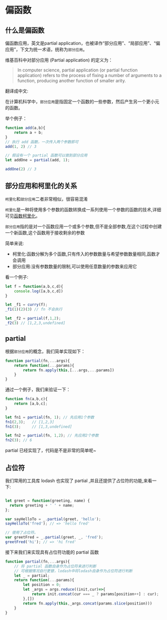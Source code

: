 # 偏函数

## 什么是偏函数

偏函数应用，英文是partial application，也被译作“部分应用”、“局部应用”、“偏应用”，下文为统一术语，统称为`部分应用`。

维基百科中对部分应用 (Partial application) 的定义为：

> In computer science, partial application (or partial function application) refers to the process of fixing a number of arguments to a function, producing another function of smaller arity.

翻译成中文:

在计算机科学中，`部分应用`是指固定一个函数的一些参数，然后产生另一个更小元的函数。

举个例子：

```javascript
function add(a,b){
    return a + b;
}
// 执行 add 函数，一次传入两个参数即可
add(1, 2) // 3

// 假设有一个 partial 函数可以做到部分应用
let addOne = partial(add, 1);

addOne(2) // 3
```

## 部分应用和柯里化的关系

`柯里化`和`部分应用`二者非常相似，很容易混淆

`柯里化`是一种将使用多个参数的函数转换成一系列使用一个参数的函数的技术,详细可见[函数柯里化](https://juejin.im/post/5d2299faf265da1bb67a3b65)。

`部分应用`指的是对一个函数应用一个或多个参数,但不是全部参数,在这个过程中创建一个新函数,这个函数用于接收剩余的参数

简单来说:

+ 柯里化:函数分解为多个函数,只有传入的参数数量与希望参数数量相同,函数才会调用
+ 部分应用:没有参数数量的限制,可以使用任意数量的参数来应用它

看一个例子:

```javascript
let f = function(a,b,c,d){
    console.log([a,b,c,d])
}

let _f1 = curry(f);
_f1(1)(2)(3) // fn 不会执行

let _f2 = partial(f,1,2);
_f2(3) // [1,2,3,undefined]


```

## partial

根据`部分应用`的概念，我们简单实现如下：

```javascript
function partial(fn,...args){
    return function(...params){
        return fn.apply(this,[...args,...params])
    }
}
```

通过一个例子，我们来验证一下：

```javascript
function fn(a,b,c){
    return [a,b,c];
}

let fn1 = partial(fn, 1); // 先应用1个参数
fn1(2,3);   // [1,2,3]
fn1(3);     // [1,3,undefined]

let fn2 = partial(fn, 1,2); // 先应用2个参数
fn2(3); // 6
```

partial 已经实现了，代码是不是非常的简单呢~

## 占位符

我们常用的工具库 lodash 也实现了 partial ,并且还提供了占位符的功能,来看一下:

```javascript

let greet = function(greeting, name) {
  return greeting + ' ' + name;
};

var sayHelloTo = _.partial(greet, 'hello');
sayHelloTo('fred'); // => 'hello fred'

// 使用了占位符。
var greetFred = _.partial(greet, _, 'fred');
greetFred('hi'); // => 'hi fred'
```

接下来我们来实现具有占位符功能的 partial 函数

```javascript
function partial(fn,...args){
    // 将 partial 函数自身作为占位符来进行判断
    // 可根据情况自行更替，lodash中将lodash自身作为占位符进行判断
    let _ = partial;
    return function(...params){
        let position = 0;
        let _args = args.reduce((init,cur)=>{
            return init.concat(cur === _ ? params[position++] : cur);
        },[])
        return fn.apply(this,_args.concat(params.slice(position)))
    }
}
```
